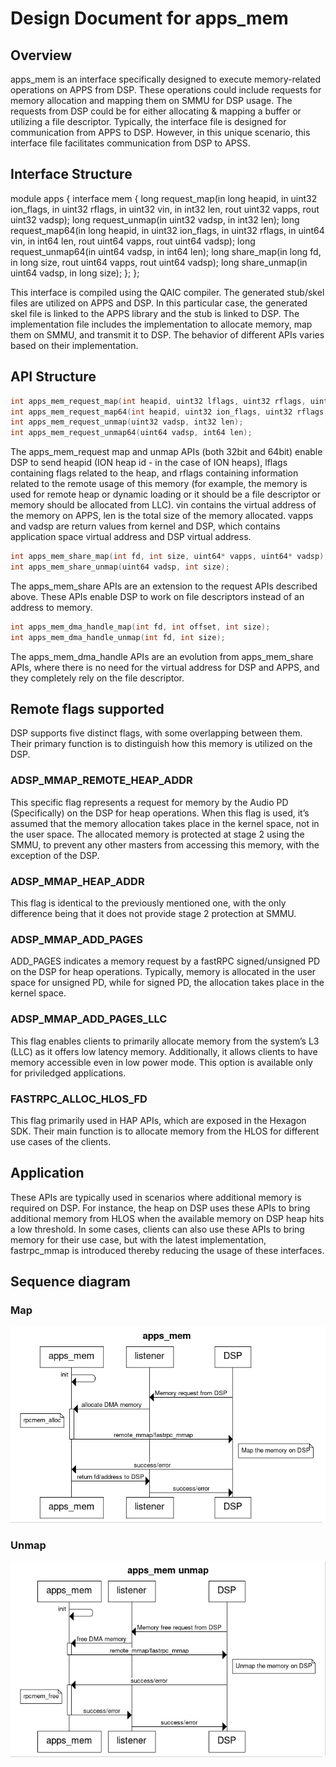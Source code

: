 # Design Document for apps_mem

## Overview
apps_mem is an interface specifically designed to execute memory-related operations on APPS from DSP. These operations could include requests for memory allocation and mapping them on SMMU for DSP usage. The requests from DSP could be for either allocating & mapping a buffer or utilizing a file descriptor. Typically, the interface file is designed for communication from APPS to DSP. However, in this unique scenario, this interface file facilitates communication from DSP to APSS.

## Interface Structure
module apps {
   interface mem {
      long request_map(in long heapid, in uint32 ion_flags, in uint32 rflags, in uint32 vin, in int32 len, rout uint32 vapps, rout uint32 vadsp);
      long request_unmap(in uint32 vadsp, in int32 len);
      long request_map64(in long heapid, in uint32 ion_flags, in uint32 rflags, in uint64 vin, in int64 len, rout uint64 vapps, rout uint64 vadsp);
      long request_unmap64(in uint64 vadsp, in int64 len);
      long share_map(in long fd, in long size, rout uint64 vapps, rout uint64 vadsp);
      long share_unmap(in uint64 vadsp, in long size);
   };
};

This interface is compiled using the QAIC compiler. The generated stub/skel files are utilized on APPS and DSP. In this particular case, the generated skel file is linked to the APPS library and the stub is linked to DSP. The implementation file includes the implementation to allocate memory, map them on SMMU, and transmit it to DSP. The behavior of different APIs varies based on their implementation.

## API Structure
```c
int apps_mem_request_map(int heapid, uint32 lflags, uint32 rflags, uint32 vin, int32 len, uint32* vapps, uint32* vadsp);
int apps_mem_request_map64(int heapid, uint32 ion_flags, uint32 rflags, uint64 vin, int64 len, uint64* vapps, uint64* vadsp);
int apps_mem_request_unmap(uint32 vadsp, int32 len);
int apps_mem_request_unmap64(uint64 vadsp, int64 len);
```

The apps_mem_request map and unmap APIs (both 32bit and 64bit) enable DSP to send heapid (ION heap id - in the case of ION heaps), lflags containing flags related to the heap, and rflags containing information related to the remote usage of this memory (for example, the memory is used for remote heap or dynamic loading or it should be a file descriptor or memory should be allocated from LLC). vin contains the virtual address of the memory on APPS, len is the total size of the memory allocated. vapps and vadsp are return values from kernel and DSP, which contains application space virtual address and DSP virtual address.

```c
int apps_mem_share_map(int fd, int size, uint64* vapps, uint64* vadsp);
int apps_mem_share_unmap(uint64 vadsp, int size);
```

The apps_mem_share APIs are an extension to the request APIs described above. These APIs enable DSP to work on file descriptors instead of an address to memory.

```c
int apps_mem_dma_handle_map(int fd, int offset, int size);
int apps_mem_dma_handle_unmap(int fd, int size);
```

The apps_mem_dma_handle APIs are an evolution from apps_mem_share APIs, where there is no need for the virtual address for DSP and APPS, and they completely rely on the file descriptor.

## Remote flags supported
DSP supports five distinct flags, with some overlapping between them. Their primary function is to distinguish how this memory is utilized on the DSP.

### ADSP_MMAP_REMOTE_HEAP_ADDR
This specific flag represents a request for memory by the Audio PD (Specifically) on the DSP for heap operations. When this flag is used, it’s assumed that the memory allocation takes place in the kernel space, not in the user space. The allocated memory is protected at stage 2 using the SMMU, to prevent any other masters from accessing this memory, with the exception of the DSP.

### ADSP_MMAP_HEAP_ADDR
This flag is identical to the previously mentioned one, with the only difference being that it does not provide stage 2 protection at SMMU.

### ADSP_MMAP_ADD_PAGES
ADD_PAGES indicates a memory request by a fastRPC signed/unsigned PD on the DSP for heap operations. Typically, memory is allocated in the user space for unsigned PD, while for signed PD, the allocation takes place in the kernel space.

### ADSP_MMAP_ADD_PAGES_LLC
This flag enables clients to primarily allocate memory from the system’s L3 (LLC) as it offers low latency memory. Additionally, it allows clients to have memory accessible even in low power mode. This option is available only for priviledged applications.

### FASTRPC_ALLOC_HLOS_FD
This flag primarily used in HAP APIs, which are exposed in the Hexagon SDK. Their main function is to allocate memory from the HLOS for different use cases of the clients.

## Application
These APIs are typically used in scenarios where additional memory is required on DSP. For instance, the heap on DSP uses these APIs to bring additional memory from HLOS when the available memory on DSP heap hits a low threshold. In some cases, clients can also use these APIs to bring memory for their use case, but with the latest implementation, fastrpc_mmap is introduced thereby reducing the usage of these interfaces.

## Sequence diagram

### Map

![Map sequence](images/apps_mem_map.png)

### Unmap

![UnMap sequence](images/apps_mem_unmap.png)
